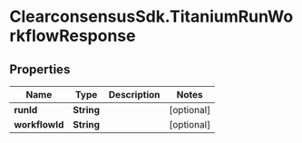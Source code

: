 # ClearconsensusSdk.TitaniumRunWorkflowResponse

## Properties

Name | Type | Description | Notes
------------ | ------------- | ------------- | -------------
**runId** | **String** |  | [optional] 
**workflowId** | **String** |  | [optional] 


